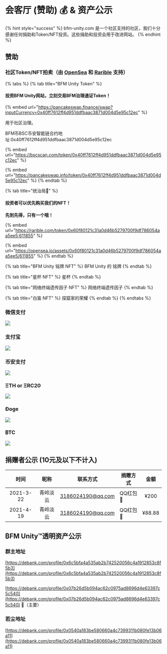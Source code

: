 # 会客厅 (赞助) 💰 & 资产公示

{% hint style="success" %}
bfm-unity.com 是一个社区支持的社区，我们十分感谢任何捐助和Token/NFT投资。这些捐助和投资会用于改进网站。
{% endhint %}

## 赞助

### 社区Token/NFT拍卖（由 [OpenSea](https://opensea.io/collections) 和 [Rarible](https://rarible.com/) 支持）

{% tabs %}
{% tab title="BFM Unity Token" %}
#### 投资BFM Unity网站，立刻交易BFM治理通证Token！

{% embed url="https://pancakeswap.finance/swap?inputCurrency=0x40ff7612ff4d951ddfbaac3871d004d5e95c12ec" %}

用于社区治理。

BFM币BSC币安智能链合约地址:0x40ff7612ff4d951ddfbaac3871d004d5e95c12ec

{% embed url="https://bscscan.com/token/0x40ff7612ff4d951ddfbaac3871d004d5e95c12ec" %}

{% embed url="https://pancakeswap.info/token/0x40ff7612ff4d951ddfbaac3871d004d5e95c12ec" %}
{% endtab %}

{% tab title="统治局🚩" %}
#### 投资者可以优先购买我们的NFT！

**先到先得，只有一个哦！**

{% embed url="https://rarible.com/token/0x60f80121c31a0d46b5279700f9df786054aa5ee5:611855" %}

{% embed url="https://opensea.io/assets/0x60f80121c31a0d46b5279700f9df786054aa5ee5/611855" %}
{% endtab %}

{% tab title="BFM Unity 铭牌 NFT" %}
BFM Unity 的 铭牌
{% endtab %}

{% tab title="星杯 NFT" %}
星杯
{% endtab %}

{% tab title="网络终端遗传因子 NFT" %}
网络终端遗传因子
{% endtab %}

{% tab title="白笛 NFT" %}
探窟家的荣耀
{% endtab %}
{% endtabs %}

### 微信支付

![](../.gitbook/assets/1779F6A2493C2649CF67B84B11733D3F.jpg)

### 支付宝

![](../.gitbook/assets/9304DFD7A84917A2A1364F70E5E1C023.jpg)

### **币安支付**

![](../.gitbook/assets/6889C0C32015CAF05113720301000744.jpg)

### **Ξ**TH or **Ξ**RC20

![](../.gitbook/assets/Screenshot\_2020-03-25-11-16-44-118\_com.wallet.cry.png)

### Ðoge

![](../.gitbook/assets/881FCDBA81E2EB5AC727012F083991CB.jpg)

### ​₿TC

![](../.gitbook/assets/Screenshot\_2020-03-25-11-16-30-068\_com.wallet.cry.png)

## 捐赠者公示 (10元及以下不计入)

|     时间    |  昵称  |        联系方式       | 捐赠方式   |   金额   |
| :-------: | :--: | :---------------: | ------ | :----: |
| 2021-3-22 | 青岭淡云 | 3186024190@qq.com | QQ红包🧧 |  ¥200  |
| 2021-4-19 | 青岭淡云 | 3186024190@qq.com | QQ红包🧧 | ¥88.88 |

## ₿FM Unity™透明资产公示

### 群主地址

[https://debank.com/profile/0x6c5bfa4a535ab2b742520056c4a1912853c8f5b3](https://debank.com/profile/0x6c5bfa4a535ab2b742520056c4a1912853c8f5b3)

[https://debank.com/profile/0x07b26d5b094ac62c0975ad8696d4e63397c5c540](https://debank.com/profile/0x07b26d5b094ac62c0975ad8696d4e63397c5c540) 🚩（主要）

### 若尘地址

[https://debank.com/profile/0x0540a183be580660a4c7399311b080fe13b06a11](https://debank.com/profile/0x0540a183be580660a4c7399311b080fe13b06a11)

